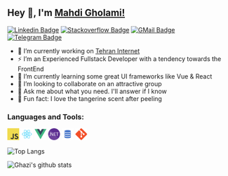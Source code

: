 ## Hey 👋, I'm [Mahdi Gholami!](https://github.com/devgholami/)

[![Linkedin Badge](https://img.shields.io/badge/-LinkedIn-0e76a8?style=flat-round&logo=Linkedin&logoColor=white)](https://www.linkedin.com/in/mahdi-gholami/
)
[![Stackoverflow Badge](https://img.shields.io/badge/StackOverflow-eeeeee?style=flat-round&logo=stackoverflow&logoColor=orange)](https://stackoverflow.com/users/19267262/mahdi-gholami)
[![GMail Badge](https://img.shields.io/badge/-Gmail-red?style=flat-round&logo=gmail&logoColor=white)](mailto:mgh7193@gmail.com)
[![Telegram Badge](https://img.shields.io/badge/-Telegram-0088cc?style=flat-round&logo=Telegram&logoColor=white)](https://t.me/mgh7071)

- 🔭 I’m currently working on [Tehran Internet](http://www.tehraninternet.co.ir/)
- ⚡ I’m an Experienced Fullstack Developer with a tendency towards the FrontEnd
- 🚀 I’m currently learning some great UI frameworks like Vue & React 
- 👯 I’m looking to collaborate on an attractive group
- 💬 Ask me about what you need. I'll answer if I know
- 🌱 Fun fact: I love the tangerine scent after peeling

### Languages and Tools:

<code><img height="27" src="https://raw.githubusercontent.com/github/explore/80688e429a7d4ef2fca1e82350fe8e3517d3494d/topics/javascript/javascript.png" alt="javascript"></code>
<code><img height="27" src="https://raw.githubusercontent.com/github/explore/80688e429a7d4ef2fca1e82350fe8e3517d3494d/topics/react/react.png" alt="react"></code>
<code><img height="27" src="https://raw.githubusercontent.com/github/explore/80688e429a7d4ef2fca1e82350fe8e3517d3494d/topics/vue/vue.png" alt="vue"></code>
<code><img height="27" src="https://raw.githubusercontent.com/github/explore/80688e429a7d4ef2fca1e82350fe8e3517d3494d/topics/dotnet/dotnet.png" alt="C#"></code>
<code><img height="27" src="https://raw.githubusercontent.com/github/explore/80688e429a7d4ef2fca1e82350fe8e3517d3494d/topics/sql/sql.png" alt="sql"></code>
<code><img height="27" src="https://raw.githubusercontent.com/devicons/devicon/master/icons/git/git-original.svg" alt="git"></code>

<!--
<code><img height="25" src="https://raw.githubusercontent.com/github/explore/80688e429a7d4ef2fca1e82350fe8e3517d3494d/topics/sass/sass.png" alt="sass"></code>
-->

![Top Langs](https://github-readme-stats.vercel.app/api/top-langs/?username=devgholami&layout=compact&theme=vue&hide_border=false)

![Ghazi's github stats](https://github-readme-stats.vercel.app/api?username=devgholami&show_icons=true&hide_border=false&theme=vue)
